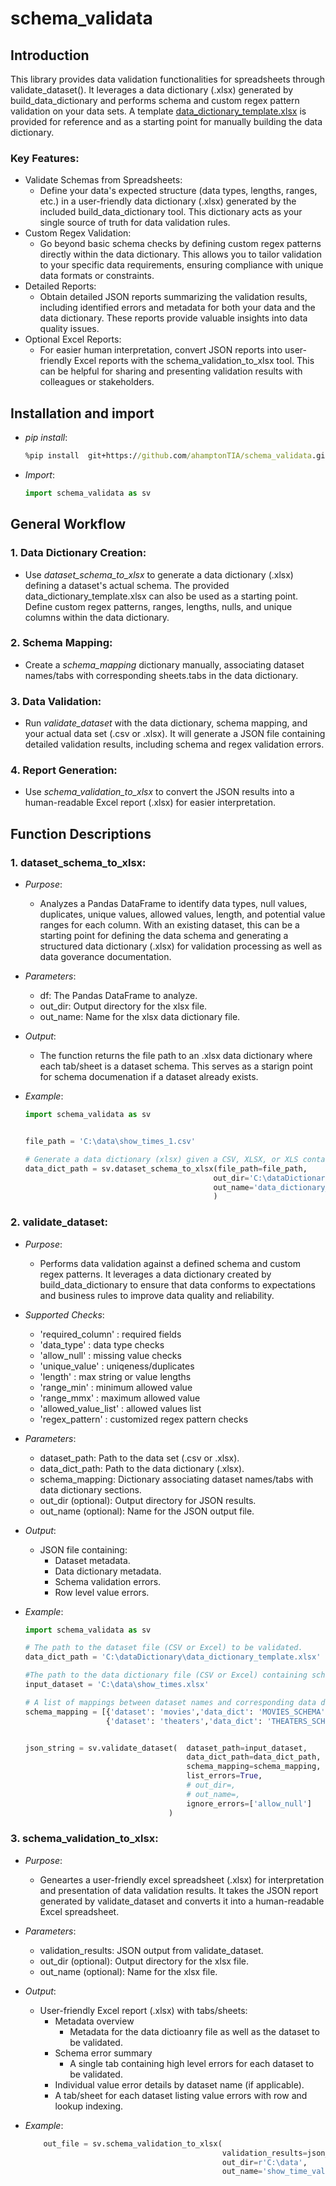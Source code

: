 # schema_validata

## Introduction
This library provides data validation functionalities for spreadsheets through validate_dataset(). It leverages a data dictionary (.xlsx) generated by build_data_dictionary and performs schema and custom regex pattern validation on your data sets.
A template [data_dictionary_template.xlsx](../../blob/main/data_dictionary_template.xlsx) is provided for reference and as a starting point for manually building the data dictionary. 

### Key Features:

  - Validate Schemas from Spreadsheets:
    - Define your data's expected structure (data types, lengths, ranges, etc.) in a user-friendly data dictionary (.xlsx) generated by the included build_data_dictionary tool. This dictionary acts as your single source of truth for data validation rules.
  - Custom Regex Validation:
    - Go beyond basic schema checks by defining custom regex patterns directly within the data dictionary. This allows you to tailor validation to your specific data requirements, ensuring compliance with unique data formats or constraints.
  - Detailed Reports:
    - Obtain detailed JSON reports summarizing the validation results, including identified errors and metadata for both your data and the data dictionary. These reports provide valuable insights into data quality issues.
  - Optional Excel Reports:
    - For easier human interpretation, convert JSON reports into user-friendly Excel reports with the schema_validation_to_xlsx tool. This can be helpful for sharing and presenting validation results with colleagues or stakeholders.

## Installation and import 
  - *pip install*:
    ``` cmd
    %pip install  git+https://github.com/ahamptonTIA/schema_validata.git
    ```
  - *Import*:
    ```python
    import schema_validata as sv

    ```
## General Workflow
### 1. Data Dictionary Creation:
  - Use *dataset_schema_to_xlsx* to generate a data dictionary (.xlsx) defining a dataset's actual schema. The provided data_dictionary_template.xlsx can also be used as a starting point.
Define custom regex patterns, ranges, lengths, nulls, and unique columns within the data dictionary.
### 2. Schema Mapping:
  - Create a *schema_mapping* dictionary manually, associating dataset names/tabs with corresponding sheets.tabs in the data dictionary.
### 3. Data Validation:
  - Run *validate_dataset* with the data dictionary, schema mapping, and your actual data set (.csv or .xlsx). It will generate a JSON file containing detailed validation results, including schema and regex validation errors.
### 4. Report Generation:
  - Use *schema_validation_to_xlsx* to convert the JSON results into a human-readable Excel report (.xlsx) for easier interpretation.

## Function Descriptions

### 1. dataset_schema_to_xlsx:

  - *Purpose*:
    - Analyzes a Pandas DataFrame to identify data types, null values, duplicates, unique values, allowed values, length, and potential value ranges for each column.  With an existing dataset, this can be a starting point for defining the data schema and generating a structured data dictionary (.xlsx) for validation processing as well as data goverance documentation.

  - *Parameters*:
    - df: The Pandas DataFrame to analyze.
    - out_dir: Output directory for the xlsx file.
    - out_name: Name for the xlsx data dictionary file.
      
  - *Output*:
    - The function returns the file path to an .xlsx data dictionary where each tab/sheet is a dataset schema.  This serves as a starign point for schema documenation if a dataset already exists. 

  - *Example*:
    ```python
    import schema_validata as sv
    
    
    file_path = 'C:\data\show_times_1.csv'
    
    # Generate a data dictionary (xlsx) given a CSV, XLSX, or XLS containing actual data
    data_dict_path = sv.dataset_schema_to_xlsx(file_path=file_path, 
                                              out_dir='C:\dataDictionary', 
                                              out_name='data_dictionary_template.xlsx'
                                              )
    ```
### 2. validate_dataset:

  - *Purpose*:
    - Performs data validation against a defined schema and custom regex patterns. It leverages a data dictionary created by build_data_dictionary to ensure that data conforms to expectations and business rules to improve data quality and reliability.
      
  - *Supported Checks*:
    - 'required_column' : required fields
    - 'data_type' : data type checks
    - 'allow_null' : missing value checks 
    - 'unique_value' : uniqeness/duplicates
    - 'length' : max string or value lengths 
    - 'range_min' :  minimum allowed value
    - 'range_mmx' :  maximum allowed value
    - 'allowed_value_list' : allowed values list
    - 'regex_pattern' : customized regex pattern checks
      
  - *Parameters*:
    - dataset_path: Path to the data set (.csv or .xlsx).
    - data_dict_path: Path to the data dictionary (.xlsx).
    - schema_mapping: Dictionary associating dataset names/tabs with data dictionary sections.
    - out_dir (optional): Output directory for JSON results.
    - out_name (optional): Name for the JSON output file.

  - *Output*:
    - JSON file containing:
      - Dataset metadata.
      - Data dictionary metadata.
      - Schema validation errors.
      - Row level value errors.


  - *Example*:

    ```python
    import schema_validata as sv
    
    # The path to the dataset file (CSV or Excel) to be validated.
    data_dict_path = 'C:\dataDictionary\data_dictionary_template.xlsx'
    
    #The path to the data dictionary file (CSV or Excel) containing schema and regex patterns.
    input_dataset = 'C:\data\show_times.xlsx'
    
    # A list of mappings between dataset names and corresponding data dictionary tab/sheet
    schema_mapping = [{'dataset': 'movies','data_dict': 'MOVIES_SCHEMA'},
                      {'dataset': 'theaters','data_dict': 'THEATERS_SCHEMA'}]
    
    
    json_string = sv.validate_dataset(  dataset_path=input_dataset, 
                                        data_dict_path=data_dict_path, 
                                        schema_mapping=schema_mapping,  
                                        list_errors=True,               # option to list out individual errors per row/value
                                        # out_dir=,                     # optional for saving an output .json file
                                        # out_name=,                    # optional for saving an output .json file
                                        ignore_errors=['allow_null']    # skip listing out every null record per row, provide overview counts only
                                    )
    ```

 
### 3. schema_validation_to_xlsx:

  - *Purpose*:
    - Geneartes a user-friendly excel spreadsheet (.xlsx) for interpretation and presentation of data validation results. It takes the JSON report generated by validate_dataset and converts it into a human-readable Excel spreadsheet.
      
  - *Parameters*:
    - validation_results: JSON output from validate_dataset.
    - out_dir (optional): Output directory for the xlsx file.
    - out_name (optional): Name for the xlsx file.

  - *Output*:
    - User-friendly Excel report (.xlsx) with tabs/sheets:
      - Metadata overview
        - Metadata for the data dictioanry file as well as the dataset to be validated.
      - Schema error summary
        - A single tab containing high level errors for each dataset to be validated.
      - Individual value error details by dataset name (if applicable).
      - A tab/sheet for each dataset listing value errors with row and lookup indexing. 

  - *Example*:
    
    ```python
        out_file = sv.schema_validation_to_xlsx(
                                                validation_results=json_string, 
                                                out_dir=r'C:\data', 
                                                out_name='show_time_validation')
    ```
